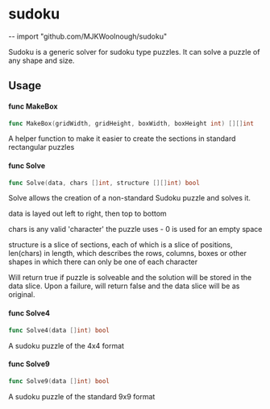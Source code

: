 # sudoku
--
    import "github.com/MJKWoolnough/sudoku"

Sudoku is a generic solver for sudoku type puzzles. It can solve a puzzle of any shape and size.

## Usage

#### func  MakeBox

```go
func MakeBox(gridWidth, gridHeight, boxWidth, boxHeight int) [][]int
```
A helper function to make it easier to create the sections in standard
rectangular puzzles

#### func  Solve

```go
func Solve(data, chars []int, structure [][]int) bool
```
Solve allows the creation of a non-standard Sudoku puzzle and solves it.

data is layed out left to right, then top to bottom

chars is any valid 'character' the puzzle uses - 0 is used for an empty space

structure is a slice of sections, each of which is a slice of positions,
len(chars) in length, which describes the rows, columns, boxes or other shapes
in which there can only be one of each character

Will return true if puzzle is solveable and the solution will be stored in the
data slice. Upon a failure, will return false and the data slice will be as
original.

#### func  Solve4

```go
func Solve4(data []int) bool
```
A sudoku puzzle of the 4x4 format

#### func  Solve9

```go
func Solve9(data []int) bool
```
A sudoku puzzle of the standard 9x9 format
